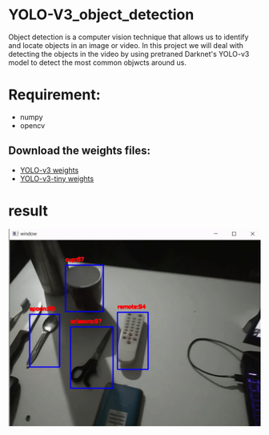 # YOLO-V3_object_detection
Object detection is a computer vision technique that allows us to identify and locate objects in an image or video. In this project we will deal with detecting the objects in the video by using pretraned Darknet's YOLO-v3 model to detect the most common objwcts around us.

# Requirement:
* numpy 
* opencv

## Download the weights files:
* [YOLO-v3 weights](https://pjreddie.com/media/files/yolov3.weights)
* [YOLO-v3-tiny weights](https://pjreddie.com/media/files/yolov3-tiny.weights)

# result

![GitHub Logo](https://raw.githubusercontent.com/vishalsingha/YOLO-V3_object_detection/main/result/ezgif-4-ac9a2ef7ed34.gif)
